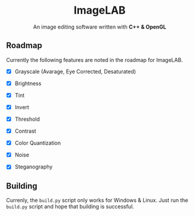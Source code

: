 <div align="center">
    <h1><b>ImageLAB</b></h1>
    An image editing software written with <b>C++ & OpenGL</b>
</div>

## Roadmap
Currently the following features are noted in the roadmap for ImageLAB.
- [x] Grayscale (Avarage, Eye Corrected, Desaturated)
- [x] Brightness
- [x] Tint
- [x] Invert
- [x] Threshold
- [x] Contrast
- [x] Color Quantization
- [x] Noise 
- [x] Steganography



## Building
Currenly, the `build.py` script only works for Windows & Linux.
Just run the `build.py` script and hope that building is successful.
